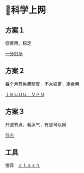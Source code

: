 # 🚀科学上网

## 方案１

低费用，稳定

[一分机场](https://xn--4gqx1hgtfdmt.com/)

## 方案２

每个月有免费额度，不太稳定，凑合用

[ＩＫＵＵＵ　ＶＰＮ](https://ikuuu.pw/)

## 方案３

开源节点，看运气，有些可以用

[节点](https://fastly.jsdelivr.net/gh/chengaopan/AutoMergePublicNodes@master/list.yml)

## 工具

推荐　[ｃｌａｓｈ](https://clashforwindows.org/clash-for-windows-official/)

